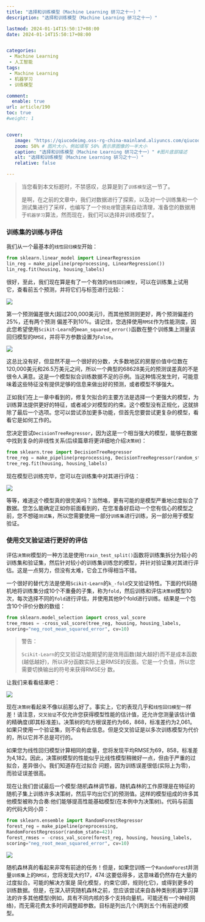 ```yaml
---
title: "选择和训练模型（Machine Learning 研习之十一）"
description: "选择和训练模型（Machine Learning 研习之十一）"

lastmod: 2024-01-14T15:50:17+08:00
date: 2024-01-14T15:50:17+08:00


categories:
 - Machine Learning
 - 人工智能
tags:
 - Machine Learning
 - 机器学习
 - 训练模型

comment:
  enable: true
url: article/190
toc: true
#weight: 1


cover:
   image: "https://qiucodeimg.oss-rg-china-mainland.aliyuncs.com/qiucode2020/1705218124546.png" #图片路径例如：posts/tech/123/123.png
   zoom: 50% # 图片大小，例如填写 50% 表示原图像的一半大小
   caption: "选择和训练模型（Machine Learning 研习之十一）" #图片底部描述
   alt: "选择和训练模型（Machine Learning 研习之十一）"
   relative: false

---
```



> 当您看到本文标题时，不禁感叹，总算是到了```训练模型```这一节了。
>
> 是啊，在之前的文章中，我们对数据进行了探索，以及对一个训练集和一个测试集进行了采样，也编写了一个```预处理```管道来自动清理，准备您的数据用于```机器学习```算法，然而现在，我们可以选择并训练模型了。

### 训练集的训练与评估
我们从一个最基本的```线性回归模型```开始：

```python
from sklearn.linear_model import LinearRegression
lin_reg = make_pipeline(preprocessing, LinearRegression())
lin_reg.fit(housing, housing_labels)
```

很好，至此，我们现在算是有了一个有效的```线性回归模型```，可以在训练集上试用它，查看前五个预测，并将它们与标签进行比较:：

![](https://qiucodeimg.oss-rg-china-mainland.aliyuncs.com/qiucode2020/1705218124546.png)

第一个预测偏差很大(超过200,000美元!)，而其他预测则更好，两个预测偏差约25%，还有两个预测
偏差不到10%。请记住，您选择使用```RMSE```作为性能测度，因此您希望使用```Scikit-Learn```的```mean_squared_error()```函数在整个训练集上测量该回归模型的```RMSE```，并将平方参数设置为```False```。

![](https://qiucodeimg.oss-rg-china-mainland.aliyuncs.com/qiucode2020/1705218276772.png)

这总比没有好，但显然不是一个很好的分数，大多数地区的房屋价值中位数在120,000美元和26.5万美元之间，所以一个典型的68628美元的预测误差真的不是很令人满意。这是一个模型拟合训练数据不足的示例。当这种情况发生时，可能意味着这些特征没有提供足够的信息来做出好的预测，或者模型不够强大。

正如我们在上一章中看到的，修复欠拟合的主要方法是选择一个更强大的模型，为训练算法提供更好的特征，或者减少对模型的约束。这个模型没有正规化，这就排除了最后一个选项。您可以尝试添加更多功能，但首先您要尝试更复杂的模型，看看它是如何工作的。

您决定尝试```DecisionTreeRegressor```，因为这是一个相当强大的模型，能够在数据中找到复杂的非线性关系(后续篇章将更详细地介绍```决策树```)：

```python
from sklearn.tree import DecisionTreeRegressor
tree_reg = make_pipeline(preprocessing, DecisionTreeRegressor(random_state=42))
tree_reg.fit(housing, housing_labels)
```

现在模型已训练完毕，您可以在训练集中对其进行评估：

![](https://qiucodeimg.oss-rg-china-mainland.aliyuncs.com/qiucode2020/1705218340169.png)



等等，难道这个模型真的很完美吗？当然咯，更有可能的是模型严重地过度拟合了数据。您怎么能确定正如你前面看到的，在您准备好启动一个您有信心的模型之前，您不想碰```测试集```，所以您需要使用一部分```训练集```进行训练，另一部分用于模型验证。

### 使用交叉验证进行更好的评估
评估```决策树```模型的一种方法是使用```train_test_split()```函数将训练集拆分为较小的训练集和验证集，然后针对较小的训练集训练您的模型，并针对验证集对其进行评估。这是一点努力，但没有太难，它会工作得相当不错。

一个很好的替代方法是使用```Scikit-Learn```的```k_-fold```交叉验证特性。下面的代码随机地将训练集分成10个不重叠的子集，称为```fold```，然后训练和评估```决策树```模型10次，每次选择不同的```fold```进行评估，并使用其他9个fold进行训练。结果是一个包含10个评价分数的数组：

```python
from sklearn.model_selection import cross_val_score
tree_rmses = -cross_val_score(tree_reg, housing, housing_labels,
scoring="neg_root_mean_squared_error", cv=10)
```

> 警告：
>
> ```Scikit-Learn```的交叉验证功能期望的是效用函数(越大越好)而不是成本函数(越低越好)，所以评分函数实际上是RMSE的反面。它是一个负值，所以您需要切换输出的符号来获得RMSE分
> 数。

让我们来看看结果吧：

![](https://qiucodeimg.oss-rg-china-mainland.aliyuncs.com/qiucode2020/1705218381147.png)



现在```决策树```看起来不像以前那么好了。事实上，它的表现几乎和```线性回归模型```一样差！请注意，```交叉验证```不仅允许您获得模型性能的估计值，还允许您测量该估计值的精确度(即其标准差)。决策树的均方根误差约为66，868，标准差约为2,061。如果只使用一个验证集，则不会有此信息。但是交叉验证是以多次训练模型为代价的，所以它并不总是可行的。

如果您为线性回归模型计算相同的度量，您将发现平均RMSE为69，858，标准差为4,182。因此，决策树模型的性能似乎比线性模型稍微好一点，但由于严重的过拟合，差异很小。我们知道存在过拟合
问题，因为训练误差很低(实际上为零)，而验证误差很高。

现在让我们尝试最后一个模型:随机森林调节器，随机森林的工作原理是在特征的随机子集上训练许多决策树，然后平均出它们的预测值。这样的模型组成的许多其他模型被称为合奏:他们能够提高性能基础模型(在本例中为决策树)。代码与前面的代码大同小异：

```python
from sklearn.ensemble import RandomForestRegressor
forest_reg = make_pipeline(preprocessing,
RandomForestRegressor(random_state=42))
forest_rmses = -cross_val_score(forest_reg, housing, housing_labels,
scoring="neg_root_mean_squared_error", cv=10)
```

![](https://qiucodeimg.oss-rg-china-mainland.aliyuncs.com/qiucode2020/1705218424803.png)

随机森林真的看起来非常有前途的任务！但是，如果您训练一个```RandomFores```t并测量```训练集```上的```RMSE```，您将发现大约17，474:这要低得多，这意味着仍然存在大量的过度拟合。可能的解决方案是
简化模型，约束它(即，规则化它)，或得到更多的训练数据。但是，在深入研究随机森林之前，您应该尝试来自各种类别机器学习算法的许多其他模型(例如，具有不同内核的多个支持向量机，可能还有一个神经网络)，而无需花费太多时间调整超参数。目标是列出几个(两到五个)有前途的模型。